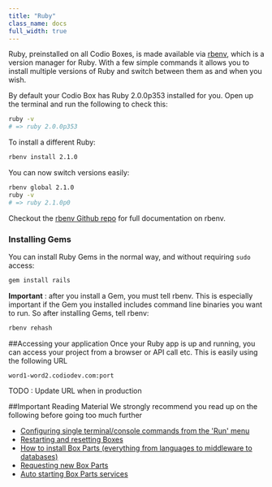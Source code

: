 ```yaml
---
title: "Ruby"
class_name: docs
full_width: true
---
```


Ruby, preinstalled on all Codio Boxes, is made available via [rbenv](https://github.com/sstephenson/rbenv), which is a version manager for Ruby. With a few simple commands it allows you to install multiple versions of Ruby and switch between them as and when you wish.

By default your Codio Box has Ruby 2.0.0p353 installed for you. Open up the terminal and run the following to check this:

```bash
ruby -v
# => ruby 2.0.0p353
```

To install a different Ruby:

```bash
rbenv install 2.1.0
```

You can now switch versions easily:

```bash
rbenv global 2.1.0
ruby -v
# => ruby 2.1.0p0
```

Checkout the [rbenv Github repo](https://github.com/sstephenson/rbenv) for full documentation on rbenv.

### Installing Gems

You can install Ruby Gems in the normal way, and without requiring `sudo` access:

```bash
gem install rails
```

**Important** : after you install a Gem, you must tell rbenv. This is especially important if the Gem you installed includes command line binaries you want to run. So after installing Gems, tell rbenv:

```bash
rbenv rehash
```

##Accessing your application
Once your Ruby app is up and running, you can access your project from a browser or API call etc. This is easily using the following URL 

`word1-word2.codiodev.com:port`

TODO : Update URL when in production

##Important Reading Material
We strongly recommend you read up on the following before going too much further

- [Configuring single terminal/console commands from the 'Run' menu](/docs/boxes/run)
- [Restarting and resetting Boxes](/docs/boxes/restart-reset)
- [How to install Box Parts (everything from languages to middleware to databases)](/docs/boxes/box-parts)
- [Requesting new Box Parts](/docs/boxes/request-language)
- [Auto starting Box Parts services](/docs/boxes/startup)

